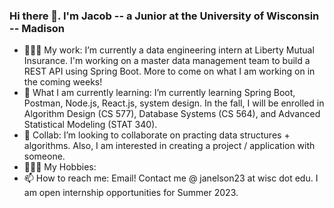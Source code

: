 ### Hi there 👋. I'm Jacob -- a Junior at the University of Wisconsin -- Madison

- 👨🏼‍💻 My work: I’m currently a data engineering intern at Liberty Mutual Insurance. I'm working on a master data management team to build a REST API using Spring Boot. More to come on what I am working on in the coming weeks!
- 📒 What I am currently learning: I’m currently learning Spring Boot, Postman, Node.js, React.js, system design. In the fall, I will be enrolled in Algorithm Design (CS 577), Database Systems (CS 564), and Advanced Statistical Modeling (STAT 340).
- 👯 Collab: I’m looking to collaborate on practing data structures + algorithms. Also, I am interested in creating a project / application with someone.
- 🚵🏻‍♂️ My Hobbies: 
- 📫 How to reach me: Email! Contact me @ janelson23 at wisc dot edu. I am open internship opportunities for Summer 2023. 
